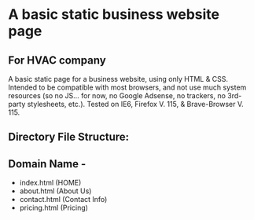 # A basic static business website page

## For HVAC company

A basic static page for a business website, using only HTML & CSS. Intended to be compatible with most browsers, and not use much system resources (so no JS... for now, no Google Adsense, no trackers, no 3rd-party stylesheets, etc.). Tested on IE6, Firefox V. 115, & Brave-Browser V. 115.

## Directory File Structure:
##  Domain Name -
- index.html (HOME)
- about.html (About Us)
- contact.html (Contact Info)
- pricing.html (Pricing)
